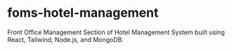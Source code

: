 # foms-hotel-management
Front Office Management Section of Hotel Management System built using React, Tailwind, Node.js, and MongoDB.
